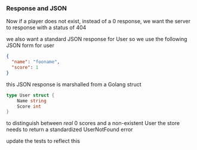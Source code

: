 ### Response and JSON

Now if a player does not exist, instead of a 0 response, we want the server to response with a status of 404

we also want a standard JSON response for User so we use the following JSON form for user

```json
{
  "name": "fooname",
  "score": 1
}
```

this JSON response is marshalled from a Golang struct

```go
type User struct {
	Name string
	Score int
}
```

to distinguish between *real* 0 scores and a non-existent User the store needs to return a standardized UserNotFound error

update the tests to reflect this
